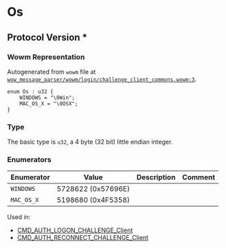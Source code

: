# Os

## Protocol Version *

### Wowm Representation

Autogenerated from `wowm` file at [`wow_message_parser/wowm/login/challenge_client_commons.wowm:3`](https://github.com/gtker/wow_messages/tree/main/wow_message_parser/wowm/login/challenge_client_commons.wowm#L3).

```rust,ignore
enum Os : u32 {
    WINDOWS = "\0Win";
    MAC_OS_X = "\0OSX";
}
```
### Type
The basic type is `u32`, a 4 byte (32 bit) little endian integer.
### Enumerators
| Enumerator | Value  | Description | Comment |
| --------- | -------- | ----------- | ------- |
| `WINDOWS` | 5728622 (0x57696E) |  |  |
| `MAC_OS_X` | 5198680 (0x4F5358) |  |  |

Used in:
* [CMD_AUTH_LOGON_CHALLENGE_Client](cmd_auth_logon_challenge_client.md)
* [CMD_AUTH_RECONNECT_CHALLENGE_Client](cmd_auth_reconnect_challenge_client.md)

